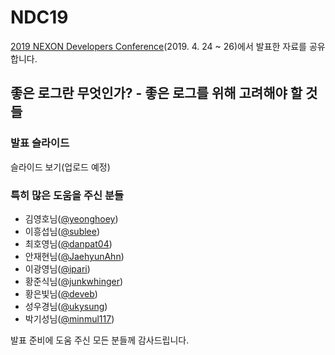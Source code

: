 # NDC19

[2019 NEXON Developers Conference](https://ndc.nexon.com/)(2019. 4. 24 ~ 26)에서 발표한 자료를 공유합니다.

## 좋은 로그란 무엇인가? - 좋은 로그를 위해 고려해야 할 것들

### 발표 슬라이드

슬라이드 보기(업로드 예정)

### 특히 많은 도움을 주신 분들

* 김영호님([@yeonghoey](https://github.com/yeonghoey))
* 이흥섭님([@sublee](https://github.com/sublee))
* 최호영님([@danpat04](https://github.com/danpat04))
* 안재현님([@JaehyunAhn](https://github.com/JaehyunAhn))
* 이광영님([@ipari](https://github.com/ipari))
* 황준식님([@junkwhinger](https://github.com/junkwhinger))
* 황은빛님([@deveb](https://github.com/deveb))
* 성우경님([@ukysung](https://github.com/ukysung))
* 박기성님([@minmul117](https://github.com/minmul117))

발표 준비에 도움 주신 모든 분들께 감사드립니다.
